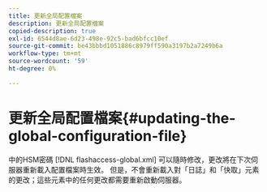 ```yaml
---
title: 更新全局配置檔案
description: 更新全局配置檔案
copied-description: true
exl-id: 6544d8ae-6d23-498e-92c5-bad6bfcc10ef
source-git-commit: be43bbbd1051886c8979ff590a3197b2a7249b6a
workflow-type: tm+mt
source-wordcount: '59'
ht-degree: 0%

---
```


# 更新全局配置檔案{#updating-the-global-configuration-file}

中的HSM密碼 [!DNL flashaccess-global.xml] 可以隨時修改，更改將在下次伺服器重新載入配置檔案時生效。 但是，不會重新載入對「日誌」和「快取」元素的更改；這些元素中的任何更改都需要重新啟動伺服器。
